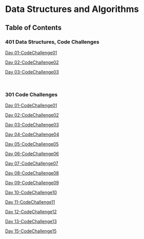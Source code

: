 # Data Structures and Algorithms

## Table of Contents

### 401 Data Structures, Code Challenges

[Day 01-CodeChallenge01](./javascript/code-challenges/array-reverse)

[Day 02-CodeChallenge02](./javascript/code-challenges/array-insert-shift)

[Day 03-CodeChallenge03](./javascript/code-challenges/array-binary-search)

<br>

### 301 Code Challenges

[Day 01-CodeChallenge01](./javascript/code-challenges/challenges-01.test.js)

[Day 02-CodeChallenge02](./javascript/code-challenges/challenges-02.test.js)

[Day 03-CodeChallenge03](./javascript/code-challenges/challenges-03.test.js)

[Day 04-CodeChallenge04](./javascript/code-challenges/challenges-04.test.js)

[Day 05-CodeChallenge05](./javascript/code-challenges/challenges-05.test.js)

[Day 06-CodeChallenge06](./javascript/code-challenges/challenges-06.test.js)

[Day 07-CodeChallenge07](./javascript/code-challenges/challenges-07.test.js)

[Day 08-CodeChallenge08](./javascript/code-challenges/challenges-08.test.js)

[Day 09-CodeChallenge09](./javascript/code-challenges/challenges-09.test.js)

[Day 10-CodeChallenge10](./javascript/code-challenges/challenges-10.test.js)

[Day 11-CodeChallenge11](./javascript/code-challenges/challenges-11.test.js)

[Day 12-CodeChallenge12](./javascript/code-challenges/challenges-12.test.js)

[Day 13-CodeChallenge13](./javascript/code-challenges/challenges-13.test.js)

[Day 15-CodeChallenge15](./javascript/code-challenges/challenges-15.test.js)





<!-- See [setup instructions](https://codefellows.github.io/setup-guide/code-301/3-code-challenges), in the Code 301 Setup Guide.

Under the `javascript` folder, at the top level, is a sub-folder called `code-challenges`

Each day, you'll add one new file to this folder to do your work for the day's assigned code challenge

If you have not already done so, run `npm install` from within this folder to setup your system to be able to run tests using `Jest`

To run your tests

- Change to the `javascript` folder
- run `npm test` to run all of the tests
- run `npm test ##` to only run tests for challenge ## (i.e. 01) -->

